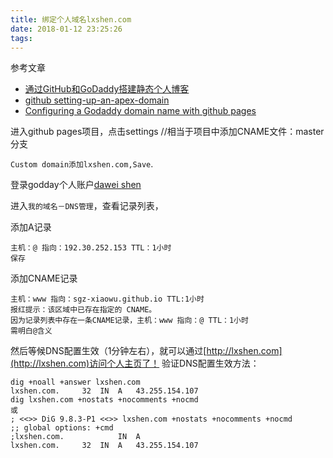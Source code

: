 ```yaml
---
title: 绑定个人域名lxshen.com
date: 2018-01-12 23:25:26
tags:
---
```

参考文章

* [通过GitHub和GoDaddy搭建静态个人博客](https://www.cnblogs.com/openxxs/p/5950598.html?utm_source=itdadao&utm_medium=referral)
* [github setting-up-an-apex-domain](https://help.github.com/articles/setting-up-an-apex-domain/)
* [Configuring a Godaddy domain name with github pages](http://andrewsturges.com/blog/jekyll/tutorial/2014/11/06/github-and-godaddy.html)

进入github pages项目，点击settings //相当于项目中添加CNAME文件：master分支

`Custom domain添加lxshen.com,Save`.

登录godday个人账户[dawei shen](https://sg.godaddy.com/zh?tmskey=1dom_23&isc=gennbacn01&countrview=1&currencytype=CNY&cvosrc=ppc.baidu&mkwid=1RBRUzeG9_pcrid_12210477891_pdv_c)

进入`我的域名－DNS管理`，查看记录列表，

添加A记录

```
主机：@ 指向：192.30.252.153 TTL：1小时
保存
```
添加CNAME记录

```
主机：www 指向：sgz-xiaowu.github.io TTL:1小时
报红提示：该区域中已存在指定的 CNAME。
因为记录列表中存在一条CNAME记录，主机：www 指向：@ TTL：1小时
需明白@含义
```

然后等候DNS配置生效（1分钟左右），就可以通过[http://lxshen.com](http://lxshen.com)访问个人主页了！
验证DNS配置生效方法：

```
dig +noall +answer lxshen.com
lxshen.com.		32	IN	A	43.255.154.107
dig lxshen.com +nostats +nocomments +nocmd
或
; <<>> DiG 9.8.3-P1 <<>> lxshen.com +nostats +nocomments +nocmd
;; global options: +cmd
;lxshen.com.			IN	A
lxshen.com.		32	IN	A	43.255.154.107
```